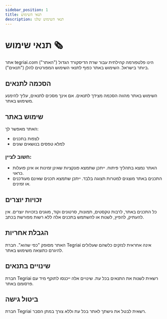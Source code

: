 ```yaml
---
sidebar_position: 1
title: תנאי השימוש
description: תנאי השימוש שלנו
---
```


# תנאי שימוש 🗞️

אתר tegriai.com ("האתר") הינו פלטפורמה קהילתית עבור שרת הדיסקורד הגדול ביותר בישראל. השימוש באתר כפוף לתנאי השימוש המפורטים להלן ("תנאים").

## הסכמה לתנאים
השימוש באתר מהווה הסכמה מצידך לתנאים. אם אינך מסכים לתנאים, עליך להימנע משימוש באתר.

## שימוש באתר
האתר מאפשר לך:
- לצפות בתכנים
- למלא טפסים בנושאים שונים

### חשוב לציין:
- האתר נמצא בתהליך פיתוח. ייתכן שתמצא פונקציות שאינן זמינות או אינן פועלות כראוי.
- התכנים באתר מוצגים למטרות תצוגה בלבד. ייתכן שתמצא תכנים שאינם מעודכנים או זמינים.

## זכויות יוצרים
כל התכנים באתר, לרבות טקסטים, תמונות, סרטונים וקוד, מוגנים בזכויות יוצרים. אין להעתיק, להפיץ, לשנות או להשתמש בתכנים אלה ללא רשות מפורשת בכתב.

## הגבלת אחריות
האתר מסופק "כפי שהוא". חברת Tegriai אינה אחראית לנזקים כלשהם שעלולים להיגרם כתוצאה משימוש באתר.

## שינויים בתנאים
חברת Tegriai רשאית לשנות את התנאים בכל עת. שינויים אלה ייכנסו לתוקף מיד עם פרסומם באתר.

## ביטול גישה
חברת Tegriai רשאית לבטל את גישתך לאתר בכל עת וללא צורך במתן הסבר.

